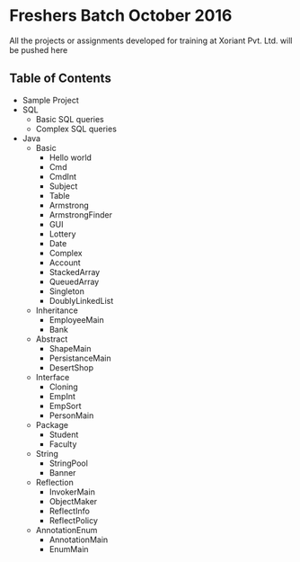 # Freshers Batch October 2016

All the projects or assignments developed for training at Xoriant Pvt. Ltd. will be pushed here

## Table of Contents

- Sample Project
- SQL
  - Basic SQL queries
  - Complex SQL queries
- Java
  - Basic
	- Hello world
	- Cmd
	- CmdInt
	- Subject
	- Table
	- Armstrong
	- ArmstrongFinder
	- GUI
	- Lottery
	- Date
	- Complex
	- Account
	- StackedArray
	- QueuedArray
	- Singleton
	- DoublyLinkedList
  - Inheritance
	- EmployeeMain
	- Bank
  - Abstract
	- ShapeMain
	- PersistanceMain
	- DesertShop
  - Interface
	- Cloning
	- EmpInt
	- EmpSort
	- PersonMain
  - Package
	- Student
	- Faculty
  - String 
	- StringPool
	- Banner
  - Reflection
	- InvokerMain
	- ObjectMaker
	- ReflectInfo
	- ReflectPolicy
  - AnnotationEnum
	- AnnotationMain
	- EnumMain	